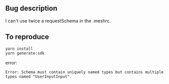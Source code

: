 ## Bug description

I can't use twice a requestSchema in the .meshrc.

## To reproduce

```
yarn install
yarn generate:sdk
```

error:

```
Error: Schema must contain uniquely named types but contains multiple types named "UserInputInput".
```
